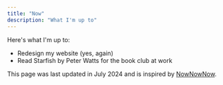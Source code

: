 ```yaml
---
title: "Now"
description: "What I'm up to"
---
```


Here's what I'm up to:

- Redesign my website (yes, again)
- Read Starfish by Peter Watts for the book club at work

This page was last updated in July 2024 and is inspired by [NowNowNow](https://nownownow.com).
